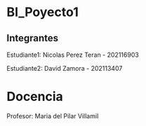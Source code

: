 # BI_Poyecto1

## Integrantes

Estudiante1: Nicolas Perez Teran - 202116903

Estudiante2: David Zamora -  202113407

# Docencia

Profesor: Maria del Pilar Villamil
